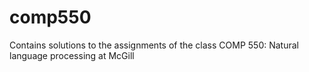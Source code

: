 # comp550

Contains solutions to the assignments of the class COMP 550: Natural language processing at McGill

